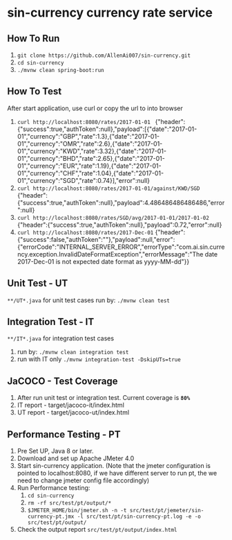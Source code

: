 # sin-currency currency rate service
## How To Run
1. `git clone https://github.com/AllenAi007/sin-currency.git`
2. `cd sin-currency`
3. `./mvnw clean spring-boot:run`
## How To Test
After start application, use curl or copy the url to into browser
1. `curl http://localhost:8080/rates/2017-01-01 `
{"header":{"success":true,"authToken":null},"payload":[{"date":"2017-01-01","currency":"GBP","rate":1.3},{"date":"2017-01-01","currency":"OMR","rate":2.6},{"date":"2017-01-01","currency":"KWD","rate":3.32},{"date":"2017-01-01","currency":"BHD","rate":2.65},{"date":"2017-01-01","currency":"EUR","rate":1.19},{"date":"2017-01-01","currency":"CHF","rate":1.04},{"date":"2017-01-01","currency":"SGD","rate":0.74}],"error":null}
2. `curl http://localhost:8080/rates/2017-01-01/against/KWD/SGD` 
{"header":{"success":true,"authToken":null},"payload":4.486486486486486,"error":null}
3. `curl http://localhost:8080/rates/SGD/avg/2017-01-01/2017-01-02` 
{"header":{"success":true,"authToken":null},"payload":0.72,"error":null}
4. `curl http://localhost:8080/rates/2017-Dec-01` 
{"header":{"success":false,"authToken":""},"payload":null,"error":{"errorCode":"INTERNAL_SERVER_ERROR","errorType":"com.ai.sin.currency.exception.InvalidDateFormatException","errorMessage":"The date 2017-Dec-01 is not expected date format as yyyy-MM-dd"}}
## Unit Test - UT
`**/UT*.java` for unit test cases 
run by: `./mvnw clean test`
## Integration Test - IT
`**/IT*.java` for integration test cases
1. run by: `./mvnw clean integration test` 
2. run with IT only `./mvnw integration-test -DskipUTs=true` 
## JaCOCO - Test Coverage 
1. After run unit test or integration test. Current coverage is **`80%`**
2. IT report - target/jacoco-it/index.html
3. UT report - target/jacoco-ut/index.html
## Performance Testing - PT
1. Pre Set UP, Java 8 or later.
2. Download and set up  Apache JMeter 4.0
3. Start sin-currency application. (Note that the jmeter configuration is pointed to localhost:8080, if we have different server to run pt, the we need to change jmeter config file accordingly)
3. Run Performance testing:
    1. `cd sin-currency`
    2. `rm -rf src/test/pt/output/*`
    3. `$JMETER_HOME/bin/jmeter.sh -n -t src/test/pt/jemeter/sin-currency-pt.jmx -l src/test/pt/sin-currency-pt.log -e -o src/test/pt/output/` 
4. Check the output report `src/test/pt/output/index.html`
